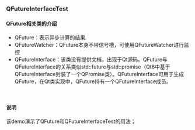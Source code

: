 ### QFutureInterfaceTest
#### QFuture相关类的介绍
-   QFuture：表示异步计算的结果
-   QFutureWatcher：QFuture本身不带信号槽，可使用QFutureWatcher进行监控
-   QFutureInterface：该类没有提供文档，出现于Qt源码。QFuture与QFutureInterface的关系类似std::future与std::promise（Qt6中基于QFutureInterface封装了一个QPromise类）。QFutureInterface可用于生成QFuture，在Qt类实现中，QFuture持有一个QFutureInterface成员。

&nbsp; 
#### 说明
该demo演示了QFuture和QFutureInterfaceTest的用法；
